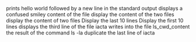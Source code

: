 prints hello world followed by a new line in the standard output
 displays a confused smiley
content of the  file
display the content of the two files
display the content of two files
Display the last 10 lines
Display the first 10 lines
displays the third line of the file iacta
writes into the file ls_cwd_content the result of the command ls -la
duplicate the last line of iacta
